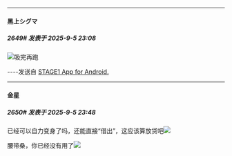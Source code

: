 ﻿
*****

####  黑上シグマ  
##### 2649#       发表于 2025-9-5 23:08

<img src="https://static.stage1st.com/image/smiley/face2017/067.png" referrerpolicy="no-referrer">吸完再跑

----发送自 [STAGE1 App for Android.](http://stage1.5j4m.com/?1.47)


*****

####  金星  
##### 2650#       发表于 2025-9-5 23:48

已经可以自力变身了吗，还能直接“借出”，这应该算放贷吧<img src="https://static.stage1st.com/image/smiley/face2017/067.png" referrerpolicy="no-referrer">

腰带桑，你已经没有用了<img src="https://static.stage1st.com/image/smiley/face2017/037.png" referrerpolicy="no-referrer">

